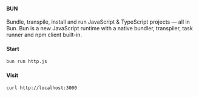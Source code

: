 #### BUN
Bundle, transpile, install and run JavaScript & TypeScript projects — all in Bun. Bun is a new JavaScript runtime with a native bundler, transpiler, task runner and npm client built-in.

#### Start

```sh
bun run http.js
```

#### Visit

```sh
curl http://localhost:3000
```